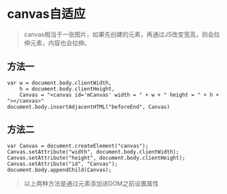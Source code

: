 # canvas自适应 #
> canvas相当于一张图片，如果先创建的元素，再通过JS改变宽高，则会拉伸元素，内容也会拉伸。
## 方法一 ##
    var w = document.body.clientWidth,
        h = document.body.clientHeight,
        Canvas = "<canvas id='mCanvas' width = " + w + " height = " + h + "></canvas>"
    document.body.insertAdjacentHTML("beforeEnd", Canvas)
## 方法二 ##
    var Canvas = document.createElement("canvas");
    Canvas.setAttribute("width", document.body.clientWidth);
    Canvas.setAttribute("height", document.body.clientHeight);
    Canvas.setAttribute("id", "Canvas");
    document.body.appendChild(Canvas);
> 以上两种方法是通过元素添加进DOM之前设置属性